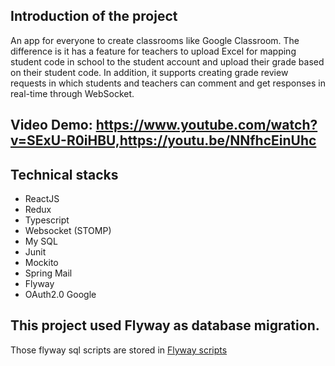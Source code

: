## Introduction of the project
 An app for everyone to create classrooms like Google Classroom. The difference is it has a feature for teachers to upload Excel for mapping student code in school to the student account and upload their grade based on their student code. 
 In addition, it supports creating grade review requests in which students and teachers can comment and get responses in real-time through WebSocket. 
 
 ## Video Demo: https://www.youtube.com/watch?v=SExU-R0iHBU,https://youtu.be/NNfhcEinUhc

 ## Technical stacks
* ReactJS
* Redux
* Typescript
* Websocket (STOMP)
* My SQL
* Junit
* Mockito
* Spring Mail
* Flyway
* OAuth2.0 Google


## This project used Flyway as database migration. 
Those flyway sql scripts are stored in [Flyway scripts](src/main/resources/db/migration)

